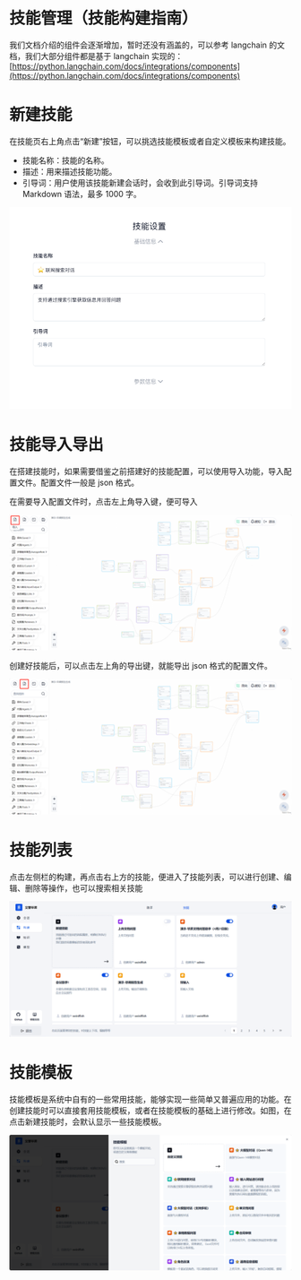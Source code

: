 # 技能管理（技能构建指南）

我们文档介绍的组件会逐渐增加，暂时还没有涵盖的，可以参考 langchain 的文档，我们大部分组件都是基于 langchain 实现的：[https://python.langchain.com/docs/integrations/components](https://python.langchain.com/docs/integrations/components)

# 新建技能

在技能页右上角点击“新建”按钮，可以挑选技能模板或者自定义模板来构建技能。

- 技能名称：技能的名称。
- 描述：用来描述技能功能。
- 引导词：用户使用该技能新建会话时，会收到此引导词。引导词支持 Markdown 语法，最多 1000 字。

![](static/H5y6b9mXwosNNIxuJiJcTcl7nVb.png)

# 技能导入导出

在搭建技能时，如果需要借鉴之前搭建好的技能配置，可以使用导入功能，导入配置文件。配置文件一般是 json 格式。

在需要导入配置文件时，点击左上角导入键，便可导入

![](static/NtaabuV70o8GfIx1OTzcXw7XnNg.png)

创建好技能后，可以点击左上角的导出键，就能导出 json 格式的配置文件。

![](static/Ft4NbyNNOosXd2xcw2ccoxJbnsg.png)

# 技能列表

点击左侧栏的构建，再点击右上方的技能，便进入了技能列表，可以进行创建、编辑、删除等操作，也可以搜索相关技能

![](static/Vz9Sbq7n4oTys1xgLn7cgmtSnzC.png)

# 技能模板

技能模板是系统中自有的一些常用技能，能够实现一些简单又普遍应用的功能。在创建技能时可以直接套用技能模板，或者在技能模板的基础上进行修改。如图，在点击新建技能时，会默认显示一些技能模板。

![](static/SwBnbf0NXotxu9xUvDVcZ6QcnwA.png)
